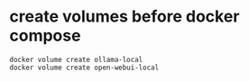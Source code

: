 # create volumes before docker compose

    docker volume create ollama-local
    docker volume create open-webui-local

